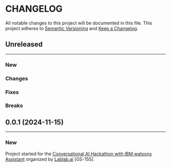 # CHANGELOG

All notable changes to this project will be documented in this file.
This project adheres to [Semantic Versioning](http://semver.org/) and [Keep a Changelog](http://keepachangelog.com/).


## Unreleased
---

### New

### Changes

### Fixes

### Breaks


## 0.0.1 (2024-11-15)
---

### New
Project started for the [Conversational AI Hackathon with IBM watsonx Assistant](https://lablab.ai/event/ibm-watsonx-assistant) organized by [Lablab.ai](https://lablab.ai) [GS-155].
